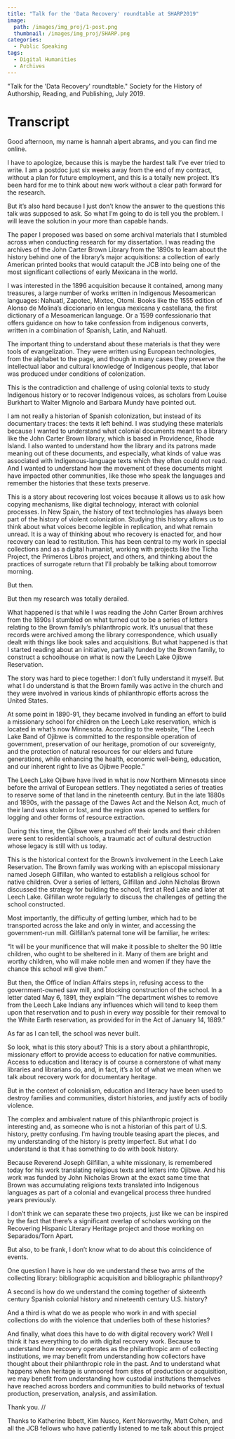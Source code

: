 ```yaml
---
title: "Talk for the 'Data Recovery' roundtable at SHARP2019"
image: 
  path: /images/img_proj/1-post.png
  thumbnail: /images/img_proj/SHARP.png
categories:
  - Public Speaking
tags:
  - Digital Humanities
  - Archives
---
```


"Talk for the 'Data Recovery' roundtable." Society for the History of Authorship, Reading, and Publishing, July 2019. 

# Transcript

Good afternoon, my name is hannah alpert abrams, and you can find me online.

I have to apologize, because this is maybe the hardest talk I’ve ever tried to write. I am a postdoc just six weeks away from the end of my contract, without a plan for future employment, and this is a totally new project. It’s been hard for me to think about new work without a clear
path forward for the research. 

But it’s also hard because I just don’t know the answer to the questions this talk was supposed to ask. So what I’m going to do is tell you the problem. I will leave the solution in your more than capable hands.

The paper I proposed was based on some archival materials that I stumbled across when conducting research for my dissertation. I was reading the archives of the John Carter Brown Library from the 1890s to learn about the history behind one of the library’s major acquisitions: a collection of early American printed books that would catapult the JCB into being one of the most significant collections of early Mexicana in the world.

I was interested in the 1896 acquisition because it contained, among many treasures, a large number of works written in Indigenous Mesoamerican languages: Nahuatl, Zapotec, Mixtec, Otomí. Books like the 1555 edition of Alonso de Molina’s diccionario en lengua mexicana y castellana, the first dictionary of a Mesoamerican language. Or a 1599 confessionario that offers guidance on how to take confession from indigenous converts, written in a combination of Spanish, Latin, and Nahuatl.

The important thing to understand about these materials is that they were tools of evangelization. They were written using European technologies, from the alphabet to the page, and though in many cases they preserve the intellectual labor and cultural knowledge of Indigenous people, that labor was produced under conditions of colonization. 

This is the contradiction and challenge of using colonial texts to study Indigenous history or to recover Indigenous voices, as scholars from Louise Burkhart to Walter Mignolo and Barbara Mundy have pointed out.

I am not really a historian of Spanish colonization, but instead of its documentary traces: the texts it left behind. I was studying these materials because I wanted to understand what colonial documents meant to a library like the John Carter Brown library, which is based in Providence, Rhode Island. I also wanted to understand how the library and its patrons made meaning out of these documents, and especially, what kinds of value was associated with Indigenous-language texts which they often could not read. And I wanted to understand how the movement of these documents might have impacted other communities, like those who speak the languages and remember the histories that these texts preserve.

This is a story about recovering lost voices because it allows us to ask how copying mechanisms, like digital technology, interact with colonial processes. In New Spain, the history of text technologies has always been part of the history of violent colonization. Studying this history allows us to think about what voices become legible in replication, and what remain unread. It is a way of thinking about who recovery is enacted for, and how recovery can lead to restitution. This has been central to my work in special collections and as a digital humanist, working with projects like the Ticha Project, the Primeros Libros project, and others, and thinking about the practices of surrogate return that I’ll probably be talking about tomorrow morning.

But then.

But then my research was totally derailed.

What happened is that while I was reading the John Carter Brown archives from the 1890s I stumbled on what turned out to be a series of letters relating to the Brown family’s philanthropic work. It’s unusual that these records were archived among the library correspondence, which usually dealt with things like book sales and acquisitions.
But what happened is that I started reading about an initiative, partially funded by the Brown family, to construct a schoolhouse on what is now the Leech Lake Ojibwe Reservation. 

The story was hard to piece together: I don’t fully understand it myself. But what I do understand is that the Brown family was active in the church and they were involved in various kinds of philanthropic efforts across the United States.

At some point in 1890-91, they became involved in funding an effort to build a missionary school for children on the Leech Lake reservation, which is located in what’s now Minnesota. According to the website, “The Leech Lake Band of Ojibwe is committed to the responsible operation of government, preservation of our heritage, promotion of our sovereignty, and the protection of natural resources for our elders and future generations, while enhancing the health, economic well-being, education, and our inherent right to live as Ojibwe People.”

The Leech Lake Ojibwe have lived in what is now Northern Minnesota since before the arrival of European settlers. They negotiated a series of treaties to reserve some of that land in the nineteenth century. But in the late 1880s and 1890s, with the passage of the Dawes Act and the Nelson Act, much of their land was stolen or lost, and the region was opened to settlers for logging and other forms of resource extraction. 

During this time, the Ojibwe were pushed off their lands and their children were sent to residential schools, a traumatic act of cultural destruction whose legacy is still with us today.

This is the historical context for the Brown’s involvement in the Leech Lake Reservation. The Brown family was working with an episcopal missionary named Joseph Gilfillan, who wanted to establish a religious school for native children. Over a series of letters, Gilfillan and John Nicholas Brown discussed the strategy for building the school, first at Red Lake and later at Leech Lake. Gilfillan wrote regularly to discuss the challenges of getting the school constructed.

Most importantly, the difficulty of getting lumber, which had to be transported across the lake and only in winter, and accessing the government-run mill. Gilfillan’s paternal tone will be familiar, he writes:

“It will be your munificence that will make it possible to shelter the 90 little children, who ought to be sheltered in it. Many of them are bright and worthy children, who will make noble men and women if they have the chance this school will give them.”

But then, the Office of Indian Affairs steps in, refusing access to the government-owned saw mill, and blocking construction of the school. In a letter dated May 6, 1891, they explain “The department wishes to remove from the Leech Lake Indians any influences which will tend to keep them upon that reservation and to push in every way possible for their removal to the White Earth reservation, as provided for in the Act of January 14, 1889.”

As far as I can tell, the school was never built.

So look, what is this story about? This is a story about a philanthropic, missionary effort to provide access to education for native communities. Access to education and literacy is of course a cornerstone of what many libraries and librarians do, and, in fact, it’s a lot of what we mean when we talk about recovery work for documentary heritage.

But in the context of colonialism, education and literacy have been used to destroy families and communities, distort histories, and justify acts of bodily violence.

The complex and ambivalent nature of this philanthropic project is interesting and, as someone who is not a historian of this part of U.S. history, pretty confusing. I’m having trouble teasing apart the pieces, and my understanding of the history is pretty imperfect. But what I do understand is that it has something to do with book history. 

Because Reverend Joseph Gilfillan, a white missionary, is remembered today for his work translating religious texts and letters into Ojibwe. And his work was funded by John Nicholas Brown at the exact same time that Brown was accumulating religions texts translated into Indigenous languages as part of a colonial and evangelical process three hundred years previously. 

I don’t think we can separate these two projects, just like we can be inspired by the fact that there’s a significant overlap of scholars working on the Recovering Hispanic Literary Heritage project and those working on Separados/Torn Apart.

But also, to be frank, I don’t know what to do about this coincidence of events.

One question I have is how do we understand these two arms of the collecting library: bibliographic acquisition and bibliographic philanthropy?

A second is how do we understand the coming together of sixteenth century Spanish colonial history and nineteenth century U.S. history?

And a third is what do we as people who work in and with special collections do with the violence that underlies both of these histories?

And finally, what does this have to do with digital recovery work? Well I think it has everything to do with digital recovery work. Because to understand how recovery operates as the philanthropic arm of collecting institutions, we may benefit from understanding how collectors have thought about their philanthropic role in the past. And to understand what happens when heritage is unmoored from sites of production or acquisition, we may benefit from understanding how custodial institutions themselves have reached across borders and communities to build networks of textual production, preservation, analysis, and assimilation.

Thank you.
//

Thanks to Katherine Ibbett, Kim Nusco, Kent Norsworthy, Matt Cohen, and all the JCB fellows who have patiently listened to me talk about this project